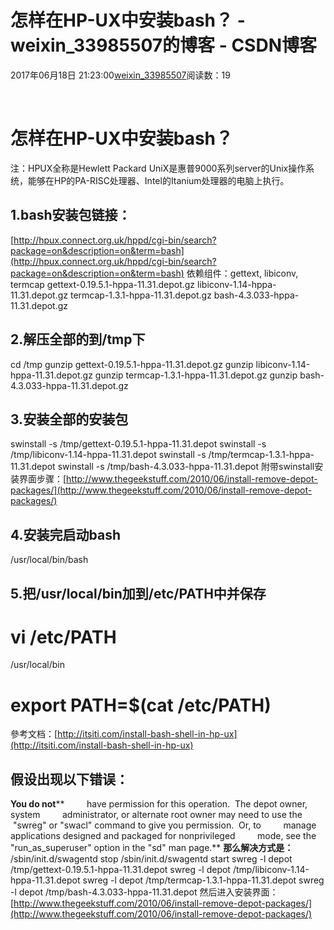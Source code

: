 # 怎样在HP-UX中安装bash？ - weixin_33985507的博客 - CSDN博客
2017年06月18日 21:23:00[weixin_33985507](https://me.csdn.net/weixin_33985507)阅读数：19

﻿﻿
# 怎样在HP-UX中安装bash？
注：HPUX全称是Hewlett Packard UniX是惠普9000系列server的Unix操作系统，能够在HP的PA-RISC处理器、Intel的Itanium处理器的电脑上执行。
## 1.bash安装包链接：
[http://hpux.connect.org.uk/hppd/cgi-bin/search?package=on&description=on&term=bash](http://hpux.connect.org.uk/hppd/cgi-bin/search?package=on&description=on&term=bash)
依赖组件：gettext, libiconv, termcap
gettext-0.19.5.1-hppa-11.31.depot.gz
libiconv-1.14-hppa-11.31.depot.gz
termcap-1.3.1-hppa-11.31.depot.gz
bash-4.3.033-hppa-11.31.depot.gz
## 2.解压全部的到/tmp下
cd /tmp
gunzip gettext-0.19.5.1-hppa-11.31.depot.gz
gunzip libiconv-1.14-hppa-11.31.depot.gz
gunzip termcap-1.3.1-hppa-11.31.depot.gz
gunzip bash-4.3.033-hppa-11.31.depot.gz
## 3.安装全部的安装包
swinstall -s /tmp/gettext-0.19.5.1-hppa-11.31.depot
swinstall -s /tmp/libiconv-1.14-hppa-11.31.depot
swinstall -s /tmp/termcap-1.3.1-hppa-11.31.depot
swinstall -s /tmp/bash-4.3.033-hppa-11.31.depot
附带swinstall安装界面步骤：[http://www.thegeekstuff.com/2010/06/install-remove-depot-packages/](http://www.thegeekstuff.com/2010/06/install-remove-depot-packages/)
## 4.安装完启动bash
/usr/local/bin/bash
## 5.把/usr/local/bin加到/etc/PATH中并保存
# vi /etc/PATH
/usr/local/bin
# export PATH=$(cat /etc/PATH)
參考文档：[http://itsiti.com/install-bash-shell-in-hp-ux](http://itsiti.com/install-bash-shell-in-hp-ux)
## 假设出现以下错误：
**You do not****         have permission for this operation.  The depot owner, system         administrator, or alternate root owner may need to use the         "swreg" or "swacl" command to give you permission.  Or, to         manage applications designed and packaged for nonprivileged         mode, see the "run_as_superuser" option in the "sd" man page.**
**那么解决方式是：**
/sbin/init.d/swagentd stop
/sbin/init.d/swagentd start
swreg -l depot /tmp/gettext-0.19.5.1-hppa-11.31.depot
swreg -l depot /tmp/libiconv-1.14-hppa-11.31.depot
swreg -l depot /tmp/termcap-1.3.1-hppa-11.31.depot
swreg -l depot /tmp/bash-4.3.033-hppa-11.31.depot
然后进入安装界面：[http://www.thegeekstuff.com/2010/06/install-remove-depot-packages/](http://www.thegeekstuff.com/2010/06/install-remove-depot-packages/)
﻿﻿
